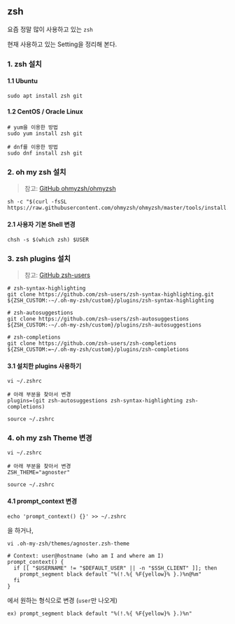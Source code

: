 ## zsh

요즘 정말 많이 사용하고 있는 `zsh`

현재 사용하고 있는 Setting을 정리해 본다.

### 1. zsh 설치

#### 1.1 Ubuntu

```shell
sudo apt install zsh git
```

#### 1.2 CentOS / Oracle Linux

```shell
# yum을 이용한 방법
sudo yum install zsh git
```

```shell
# dnf를 이용한 방법
sudo dnf install zsh git
```

### 2. oh my zsh 설치

> 참고: [GitHub ohmyzsh/ohmyzsh](https://github.com/ohmyzsh/ohmyzsh)

```shell
sh -c "$(curl -fsSL https://raw.githubusercontent.com/ohmyzsh/ohmyzsh/master/tools/install.sh)"
```

#### 2.1 사용자 기본 Shell 변경

```shell
chsh -s $(which zsh) $USER
```

### 3. zsh plugins 설치

> 참고: [GitHub zsh-users](https://github.com/zsh-users)

```shell
# zsh-syntax-highlighting
git clone https://github.com/zsh-users/zsh-syntax-highlighting.git ${ZSH_CUSTOM:-~/.oh-my-zsh/custom}/plugins/zsh-syntax-highlighting
```

```shell
# zsh-autosuggestions
git clone https://github.com/zsh-users/zsh-autosuggestions ${ZSH_CUSTOM:-~/.oh-my-zsh/custom}/plugins/zsh-autosuggestions
```

```shell
# zsh-completions
git clone https://github.com/zsh-users/zsh-completions ${ZSH_CUSTOM:=~/.oh-my-zsh/custom}/plugins/zsh-completions
```

#### 3.1 설치한 plugins 사용하기

```shell
vi ~/.zshrc
```

```shell
# 아래 부분을 찾아서 변경
plugins=(git zsh-autosuggestions zsh-syntax-highlighting zsh-completions)
```

```shell
source ~/.zshrc
```

### 4. oh my zsh Theme 변경

```shell
vi ~/.zshrc
```

```shell
# 아래 부분을 찾아서 변경
ZSH_THEME="agnoster"
```

```shell
source ~/.zshrc
```

#### 4.1 prompt_context 변경

```shell
echo 'prompt_context() {}' >> ~/.zshrc
```

을 하거나,

```shell
vi .oh-my-zsh/themes/agnoster.zsh-theme
```

```shell
# Context: user@hostname (who am I and where am I)
prompt_context() {
  if [[ "$USERNAME" != "$DEFAULT_USER" || -n "$SSH_CLIENT" ]]; then
    prompt_segment black default "%(!.%{ %F{yellow}% }.)%n@%m"
  fi
}
```

에서 원하는 형식으로 변경 (`user`만 나오게)

```shell
ex) prompt_segment black default "%(!.%{ %F{yellow}% }.)%n"
```
